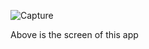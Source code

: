 ![Capture](https://user-images.githubusercontent.com/108456834/176647635-d9945ead-6f2f-42d7-afd7-08ce1ef4c146.PNG)

Above is the screen of this app
